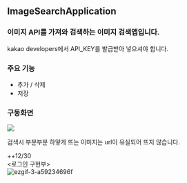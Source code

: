 ## ImageSearchApplication
### 이미지 API를 가져와 검색하는 이미지 검색앱입니다.  
kakao developers에서 API_KEY를 발급받아 넣으셔야 합니다.

### 주요 기능
- 추가 / 삭제
- 저장
### 구동화면 

![](https://user-images.githubusercontent.com/77155103/207314026-493d9d20-c5d1-48c1-b4b0-f5977f085b1d.gif)

검색시 부분부분 하얗게 뜨는 이미지는 url이 유실되어 뜨지 않습니다.   
   
++12/30   
<로그인 구현부>    
![ezgif-3-a59234696f](https://user-images.githubusercontent.com/77155103/210235024-d9fe2647-0041-4244-bd25-d1817416de45.gif)

